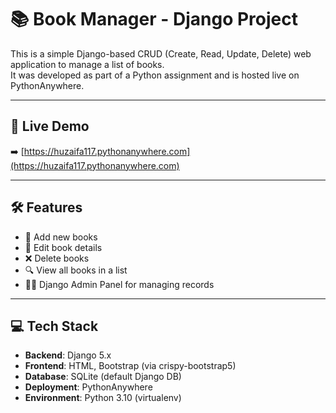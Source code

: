 # 📚 Book Manager - Django Project

This is a simple Django-based CRUD (Create, Read, Update, Delete) web application to manage a list of books.  
It was developed as part of a Python assignment and is hosted live on PythonAnywhere.

---

## 🔗 Live Demo

➡️ [https://huzaifa117.pythonanywhere.com](https://huzaifa117.pythonanywhere.com)

---

## 🛠 Features

- 📖 Add new books
- 📝 Edit book details
- ❌ Delete books
- 🔍 View all books in a list
- 🧑‍💼 Django Admin Panel for managing records

---

## 💻 Tech Stack

- **Backend**: Django 5.x
- **Frontend**: HTML, Bootstrap (via crispy-bootstrap5)
- **Database**: SQLite (default Django DB)
- **Deployment**: PythonAnywhere
- **Environment**: Python 3.10 (virtualenv)
